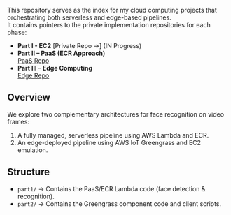 This repository serves as the index for my cloud computing projects that  orchestrating both serverless and edge-based pipelines.  
It contains pointers to the private implementation repositories for each phase:

- **Part I - EC2**
  [Private Repo ->] (IN Progress)
- **Part II – PaaS (ECR Approach)**  
  [PaaS Repo](https://github.com/rnolas96/cloud-computing-lambda)  
- **Part III – Edge Computing**  
  [Edge Repo](https://github.com/rnolas96/cloud-computing-edge)  

## Overview
We explore two complementary architectures for face recognition on video frames:
1. A fully managed, serverless pipeline using AWS Lambda and ECR.  
2. An edge-deployed pipeline using AWS IoT Greengrass and EC2 emulation.  

## Structure
- `part1/` → Contains the PaaS/ECR Lambda code (face detection & recognition).  
- `part2/` → Contains the Greengrass component code and client scripts.  
